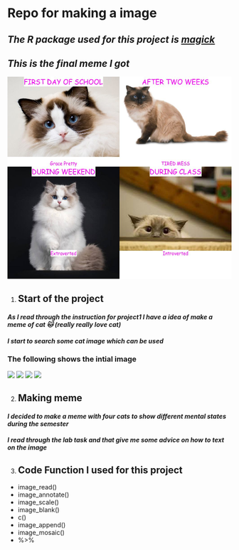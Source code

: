 # Repo for making a image

## ***The R package used for this project is [magick](https://cran.r-project.org/web/packages/magick/vignettes/intro.html)***

## ***This is the final meme I got***
![](https://github.com/yanwanngwang/stats220/blob/d67658b330611858f456261a10f694084b335492/my_meme.png)

1. ## **Start of the project**
#### *As I read through the instruction for project1 I have a idea of make a meme of cat 🐱 (really really love cat)*
#### *I start to search some cat image which can be used*
  ### **The following shows the intial image**
![](https://vcahospitals.com/-/media/2/vca/images/pet-health-library/cat-breeds/ragdoll.ashx?h=275&iar=0&w=400&hash=D03391C5339EA99019B6EB08AA13587D)
![](https://www.thesprucepets.com/thmb/17UY4UpiMekV7WpeXDziXsnt7q4=/1646x0/filters:no_upscale():strip_icc()/GettyImages-145577979-d97e955b5d8043fd96747447451f78b7.jpg)
![](https://encrypted-tbn0.gstatic.com/images?q=tbn:ANd9GcTAzwP5imWi1yNhEVDAb8Z5FbCo65f6xlpOIw&usqp=CAU)
![](https://encrypted-tbn0.gstatic.com/images?q=tbn:ANd9GcShqzKIVEf7cCormRC2LVEo2QYp_fKkqmGTJg&usqp=CAU)

2. ## **Making meme**
#### *I decided to make a meme with four cats to show different mental states during the semester*
#### *I read through the lab task and that give me some advice on how to text on the image*
3. ## **Code Function  I used for this project**
 * image_read()
 * image_annotate()
 * image_scale()
 * image_blank()
 * c()
 * image_append()
 * image_mosaic()
 * %>%


